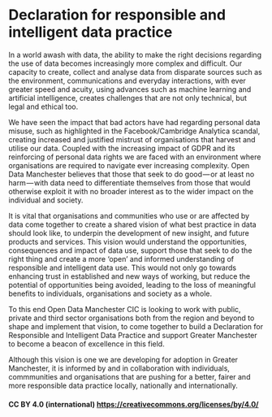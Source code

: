# Declaration for responsible and intelligent data practice
In a world awash with data, the ability to make the right decisions regarding the use of data becomes increasingly more complex and difficult. Our capacity to create, collect and analyse data from disparate sources such as the environment, communications and everyday interactions, with ever greater speed and acuity, using advances such as machine learning and artificial intelligence, creates challenges that are not only technical, but legal and ethical too.

We have seen the impact that bad actors have had regarding personal data misuse, such as highlighted in the Facebook/Cambridge Analytica scandal, creating increased and justified mistrust of organisations that harvest and utilise our data. Coupled with the increasing impact of GDPR and its reinforcing of personal data rights we are faced with an environment where organisations are required to navigate ever increasing complexity. Open Data Manchester believes that those that seek to do good — or at least no harm — with data need to differentiate themselves from those that would otherwise exploit it with no broader interest as to the wider impact on the individual and society.

It is vital that organisations and communities who use or are affected by data come together to create a shared vision of what best practice in data should look like, to underpin the development of new insight, and future products and services. This vision would understand the opportunities, consequences and impact of data use, support those that seek to do the right thing and create a more ‘open’ and informed understanding of responsible and intelligent data use. This would not only go towards enhancing trust in established and new ways of working, but reduce the potential of opportunities being avoided, leading to the loss of meaningful benefits to individuals, organisations and society as a whole.

To this end Open Data Manchester CIC is looking to work with public, private and third sector organisations both from the region and beyond to shape and implement that vision, to come together to build a Declaration for Responsible and Intelligent Data Practice and support Greater Manchester to become a beacon of excellence in this field.

Although this vision is one we are developing for adoption in Greater Manchester, it is informed by and in collaboration with individuals, commmunities and organisations that are pushing for a better, fairer and more responsible data practice locally, nationally and internationally.

#### CC BY 4.0 (international) https://creativecommons.org/licenses/by/4.0/
